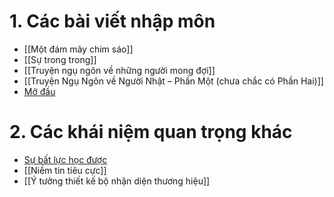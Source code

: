 # 1. Các bài viết nhập môn
- [[Một đám mây chim sáo]]
- [[Sự trong trong]]
- [[Truyện ngụ ngôn về những người mong đợi]]
- [[Truyện Ngụ Ngôn về Người Nhật – Phần Một (chưa chắc có Phần Hai)]]
- [Mở đầu](https://xn--qucu-hr5aza.cc/mo-dau/?utm_source=Obsidian+Qu%E1%BA%A3+C%E1%BA%A7u+%C2%BB+B%E1%BA%A3n+%C4%91%E1%BB%93+trong+QC&utm_medium=M%E1%BB%9F+%C4%91%E1%BA%A7u&utm_campaign=Giai+%C4%91o%E1%BA%A1n+1)
# 2. Các khái niệm quan trọng khác
- [Sự bất lực học được](https://xn--qucu-hr5aza.cc/su-bat-luc-hoc-duoc/?utm_source=Obsidian+Qu%E1%BA%A3+C%E1%BA%A7u+%C2%BB+B%E1%BA%A3n+%C4%91%E1%BB%93+trong+QC&utm_medium=S%E1%BB%B1+b%E1%BA%A5t+l%E1%BB%B1c+h%E1%BB%8Dc+%C4%91%C6%B0%E1%BB%A3c+l%C3%A0+g%C3%AC%3F&utm_campaign=Giai+%C4%91o%E1%BA%A1n+1)
- [[Niềm tin tiêu cực]] 
- [[Ý tưởng thiết kế bộ nhận diện thương hiệu]]